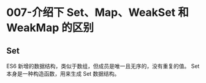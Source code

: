 # 007-介绍下 Set、Map、WeakSet 和 WeakMap 的区别

## Set

ES6 新增的数据结构，类似于数组，但成员是唯一且无序的，没有重复的值。 Set 本身是一种构造函数，用来生成 Set 数据结构。